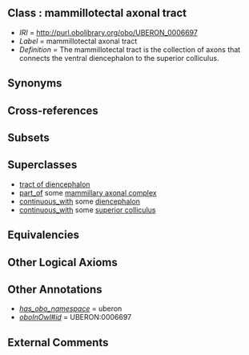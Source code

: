 
## Class : mammillotectal axonal tract

 * *IRI* = http://purl.obolibrary.org/obo/UBERON_0006697
 * *Label* = mammillotectal axonal tract
 * *Definition* = The mammillotectal tract is the collection of axons that connects the ventral diencephalon to the superior colliculus.

## Synonyms


## Cross-references


## Subsets


## Superclasses

 * [tract of diencephalon](../../UBERON/91/UBERON_0011591.md)
 * [part_of](../../BFO/50/BFO_0000050.md) some [mammillary axonal complex](../../UBERON/95/UBERON_0006695.md)
 * [continuous_with](../../FMA/72/FMA_85972.md) some [diencephalon](../../UBERON/94/UBERON_0001894.md)
 * [continuous_with](../../FMA/72/FMA_85972.md) some [superior colliculus](../../UBERON/45/UBERON_0001945.md)

## Equivalencies


## Other Logical Axioms


## Other Annotations

 * *[has_obo_namespace](../../ce/oboInOwl#hasOBONamespace.md)* = uberon
 * *[oboInOwl#id](../../id/oboInOwl#id.md)* = UBERON:0006697

## External Comments

